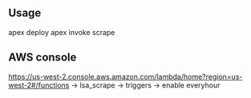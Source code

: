 ## Usage
apex deploy
apex invoke scrape

## AWS console
https://us-west-2.console.aws.amazon.com/lambda/home?region=us-west-2#/functions
-> lsa_scrape -> triggers -> enable everyhour